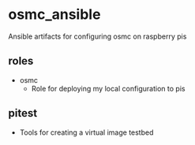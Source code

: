 # osmc_ansible
Ansible artifacts for configuring osmc on raspberry pis

## roles
* osmc
  * Role for deploying my local configuration to pis

## pitest
* Tools for creating a virtual image testbed
